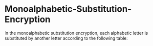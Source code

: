 # Monoalphabetic-Substitution-Encryption
In the monoalphabetic substitution encryption, each alphabetic letter is substituted by another letter according to the following table:
